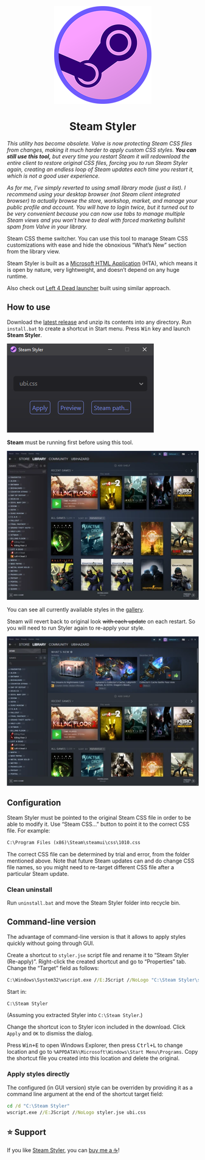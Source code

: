 <p align="center"><img alt="Steam Styler" src="icon/icon256.png"/></p>
<h1 align="center">Steam Styler</h1>

<!--
![Steam Styler](icon/icon256.png)

Steam Styler
============
-->

*This utility has become obsolete. Valve is now protecting Steam CSS files from changes, making it much harder to apply custom CSS styles. __You can still use this tool,__ but every time you restart Steam it will redownload the entire client to restore original CSS files, forcing you to run Steam Styler again, creating an endless loop of Steam updates each time you restart it, which is not a good user experience.*

*As for me, I’ve simply reverted to using small library mode (just a list). I recommend using your desktop browser (not Steam client integrated browser) to actually browse the store, workshop, market, and manage your public profile and account. You will have to login twice, but it turned out to be very convenient because you can now use tabs to manage multiple Steam views and you won’t have to deal with forced marketing bullshit spam from Valve in your library.*

Steam CSS theme switcher. You can use this tool to manage Steam CSS customizations with ease and hide the obnoxious “What’s New” section from the library view.

Steam Styler is built as a [Microsoft HTML Application](https://learn.microsoft.com/en-us/previous-versions/ms536496(v=vs.85)) (HTA), which means it is open by nature, very lightweight, and doesn’t depend on any huge runtime.

Also check out [Left 4 Dead launcher](https://github.com/ubihazard/l4d-launcher) built using similar approach.

How to use
----------

Download the [latest release](https://github.com/ubihazard/steam-styler/releases) and unzip its contents into any directory. Run `install.bat` to create a shortcut in Start menu. Press <kbd>Win</kbd> key and launch **Steam Styler**.

![Steam Styler](gallery/preview/styler.webp "Steam Styler")

**Steam** must be running first before using this tool.

![Ubi style](gallery/preview/ubi.webp "Ubi style")

You can see all currently available styles in the [gallery](https://github.com/ubihazard/steam-styler/tree/main/gallery#available-styles "Style previews").

Steam will revert back to original look <del>with each update</del> on each restart. So you will need to run Styler again to re-apply your style.

![Default style](gallery/preview/default.webp "Default style")

Configuration
-------------

Steam Styler must be pointed to the original Steam CSS file in order to be able to modify it. Use “Steam CSS...” button to point it to the correct CSS file. For example:

```bat
C:\Program Files (x86)\Steam\steamui\css\1010.css
```

The correct CSS file can be determined by trial and error, from the folder mentioned above. Note that future Steam updates can and do change CSS file names, so you might need to re-target different CSS file after a particular Steam update.

### Clean uninstall

Run `uninstall.bat` and move the Steam Styler folder into recycle bin.

Command-line version
--------------------

The advantage of command-line version is that it allows to apply styles quickly without going through GUI.

Create a shortcut to `styler.jse` script file and rename it to “Steam Styler (Re-apply)”. Right-click the created shortcut and go to “Properties” tab. Change the “Target” field as follows:

```bat
C:\Windows\System32\wscript.exe //E:JScript //NoLogo "C:\Steam Styler\styler.jse"
```

Start in:

```bat
C:\Steam Styler
```

(Assuming you extracted Styler into `C:\Steam Styler`.)

Change the shortcut icon to Styler icon included in the download. Click `Apply` and `OK` to dismiss the dialog.

Press <kbd>Win+E</kbd> to open Windows Explorer, then press <kbd>Ctrl+L</kbd> to change location and go to `%APPDATA%\Microsoft\Windows\Start Menu\Programs`. Copy the shortcut file you created into this location and delete the original.

### Apply styles directly

The configured (in GUI version) style can be overriden by providing it as a command line argument at the end of the shortcut target field:

```bat
cd /d "C:\Steam Styler"
wscript.exe //E:JScript //NoLogo styler.jse ubi.css
```

⭐ Support
---------

If you like [Steam Styler](https://github.com/ubihazard/steam-styler), you can [buy me a ☕](https://www.buymeacoffee.com/ubihazard "Donate")!
